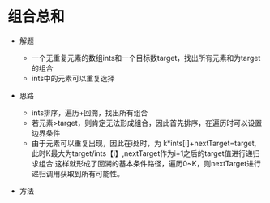 # 组合总和
- 解题
    - 一个无重复元素的数组ints和一个目标数target，找出所有元素和为target的组合
    - ints中的元素可以重复选择
- 思路
    - ints排序，遍历+回溯，找出所有组合
    - 若元素>target，则肯定无法形成组合，因此首先排序，在遍历时可以设置边界条件
    - 由于元素可以重复出现，因此在i处时，为 k*ints[i]+nextTarget=target,
    此时K最大为target/ints【i】,nextTarget作为i+1之后的target值进行递归求组合
    这样就形成了回溯的基本条件路径，遍历0~K，则nextTarget进行递归调用获取到所有可能性。
   
- 方法